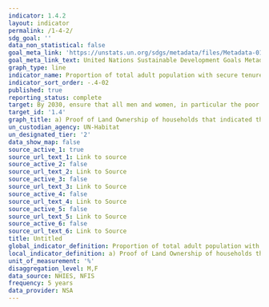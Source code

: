 ```yaml
---
indicator: 1.4.2
layout: indicator
permalink: /1-4-2/
sdg_goal: ''
data_non_statistical: false
goal_meta_link: 'https://unstats.un.org/sdgs/metadata/files/Metadata-01-04-02.pdf'
goal_meta_link_text: United Nations Sustainable Development Goals Metadata
graph_type: line
indicator_name: Proportion of total adult population with secure tenure rights to land, with legally recognized documentation and who perceive their rights to land as secure, by sex and by type of tenure
indicator_sort_order: -.4-02
published: true
reporting_status: complete
target: By 2030, ensure that all men and women, in particular the poor and the vulnerable, have equal rights to economic resources, as well as access to basic services, ownership and control over land and other forms of property, inheritance, natural resources, appropriate new technology and financial services, including microfinance
target_id: '1.4'
graph_title: a) Proof of Land Ownership of households that indicated that they own the land on which their dwelling unit is located. (Letter from chief + Title deed); b) Proportion of dwelling units with (title deed, leasehold certificate, land right certificate); c) Proportion of Households owning land and have proof of ownership (Title Deed+ Letter from Chief) 
un_custodian_agency: UN-Habitat
un_designated_tier: '2'
data_show_map: false
source_active_1: true
source_url_text_1: Link to source
source_active_2: false
source_url_text_2: Link to Source
source_active_3: false
source_url_text_3: Link to Source
source_active_4: false
source_url_text_4: Link to Source
source_active_5: false
source_url_text_5: Link to Source
source_active_6: false
source_url_text_6: Link to Source
title: Untitled
global_indicator_definition: Proportion of total adult population with secure tenure rights to land, with legally recognized documentation and who perceive their rights to land as secure, by sex and by type of tenure
local_indicator_definition: a) Proof of Land Ownership of households that indicated that they own the land on which their dwelling unit is located. (Letter from chief + Title deed); b) Proportion of dwelling units with (title deed, leasehold certificate, land right certificate); c) Proportion of Households owning land and have proof of ownership (Title Deed+ Letter from Chief) 
unit_of_measurement: '%'
disaggregation_level: M,F 
data_source: NHIES, NFIS
frequency: 5 years
data_provider: NSA
---
```

